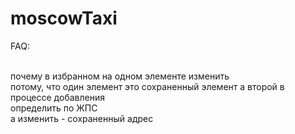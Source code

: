 moscowTaxi
==========


FAQ:

<br>почему в избранном на одном элементе изменить</br>
потому, что один элемент это сохраненный элемент а второй в процессе добавления</br>
определить по ЖПС</br>
а изменить - сохраненный адрес</br>
